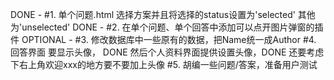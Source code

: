 DONE - #1. 单个问题.html 选择方案并且将选择的status设置为'selected' 其他为'unselected' 
DONE - #2. 在单个问题、单个回答中添加可以点开图片弹窗的插件
OPTIONAL - #3. 修改数据库中一些原有的数据，把Name统一成Author
#4. 回答界面 
    要显示头像， DONE
    然后个人资料界面提供设置头像，DONE
    还要考虑下右上角欢迎xxx的地方要不要加上头像
#5. 胡编一些问题/答案，准备用户测试